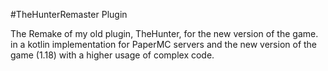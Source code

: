 #TheHunterRemaster Plugin

The Remake of my old plugin, TheHunter, for the new version of the game. in a kotlin implementation
for PaperMC servers and the new version of the game (1.18)
with a higher usage of complex code.